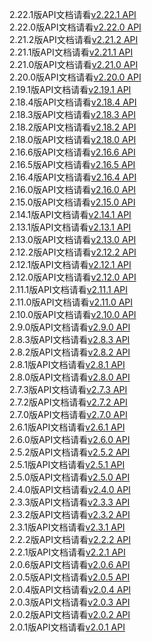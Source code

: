 2.22.1版API文档请看[v2.22.1 API](http://repo.polyv.net/android/sdk/2.22.1/api/index.html)<br/>
2.22.0版API文档请看[v2.22.0 API](http://repo.polyv.net/android/sdk/2.22.0/api/index.html)<br/>
2.21.2版API文档请看[v2.21.2 API](http://repo.polyv.net/android/sdk/2.21.2/api/index.html)<br/>
2.21.1版API文档请看[v2.21.1 API](http://repo.polyv.net/android/sdk/2.21.1/api/index.html)<br/>
2.21.0版API文档请看[v2.21.0 API](http://repo.polyv.net/android/sdk/2.21.0/api/index.html)<br/>
2.20.0版API文档请看[v2.20.0 API](http://repo.polyv.net/android/sdk/2.20.0/api/index.html)<br/>
2.19.1版API文档请看[v2.19.1 API](http://repo.polyv.net/android/sdk/2.19.1/api/index.html)<br/>
2.18.4版API文档请看[v2.18.4 API](http://repo.polyv.net/android/sdk/2.18.4/api/index.html)<br/>
2.18.3版API文档请看[v2.18.3 API](http://repo.polyv.net/android/sdk/2.18.3/api/index.html)<br/>
2.18.2版API文档请看[v2.18.2 API](http://repo.polyv.net/android/sdk/2.18.2/api/index.html)<br/>
2.18.0版API文档请看[v2.18.0 API](http://repo.polyv.net/android/sdk/2.18.0/api/index.html)<br/>
2.16.6版API文档请看[v2.16.6 API](http://repo.polyv.net/android/sdk/2.16.6/api/index.html)<br/>
2.16.5版API文档请看[v2.16.5 API](http://repo.polyv.net/android/sdk/2.16.5/api/index.html)<br/>
2.16.4版API文档请看[v2.16.4 API](http://repo.polyv.net/android/sdk/2.16.4/api/index.html)<br/>
2.16.0版API文档请看[v2.16.0 API](http://repo.polyv.net/android/sdk/2.16.0/api/index.html)<br/>
2.15.0版API文档请看[v2.15.0 API](http://repo.polyv.net/android/sdk/2.15.0/api/index.html)<br/>
2.14.1版API文档请看[v2.14.1 API](http://repo.polyv.net/android/sdk/2.14.1/api/index.html)<br/>
2.13.1版API文档请看[v2.13.1 API](http://repo.polyv.net/android/sdk/2.13.1/api/index.html)<br/>
2.13.0版API文档请看[v2.13.0 API](http://repo.polyv.net/android/sdk/2.13.0/api/index.html)<br/>
2.12.2版API文档请看[v2.12.2 API](http://repo.polyv.net/android/sdk/2.12.2/api/index.html)<br/>
2.12.1版API文档请看[v2.12.1 API](http://repo.polyv.net/android/sdk/2.12.1/api/index.html)<br/>
2.12.0版API文档请看[v2.12.0 API](http://repo.polyv.net/android/sdk/2.12.0/api/index.html)<br/>
2.11.1版API文档请看[v2.11.1 API](http://repo.polyv.net/android/sdk/2.11.1/api/index.html)<br/>
2.11.0版API文档请看[v2.11.0 API](http://repo.polyv.net/android/sdk/2.11.0/api/index.html)<br/>
2.10.0版API文档请看[v2.10.0 API](http://repo.polyv.net/android/sdk/2.10.0/api/index.html)<br/>
2.9.0版API文档请看[v2.9.0 API](http://repo.polyv.net/android/sdk/2.9.0/api/index.html)<br/>
2.8.3版API文档请看[v2.8.3 API](http://repo.polyv.net/android/sdk/2.8.3/api/index.html)<br/>
2.8.2版API文档请看[v2.8.2 API](http://repo.polyv.net/android/sdk/2.8.2/api/index.html)<br/>
2.8.1版API文档请看[v2.8.1 API](http://repo.polyv.net/android/sdk/2.8.1/api/index.html)<br/>
2.8.0版API文档请看[v2.8.0 API](http://repo.polyv.net/android/sdk/2.8.0/api/index.html)<br/>
2.7.3版API文档请看[v2.7.3 API](http://repo.polyv.net/android/sdk/2.7.3/api/index.html)<br/>
2.7.2版API文档请看[v2.7.2 API](http://repo.polyv.net/android/sdk/2.7.2/api/index.html)<br/>
2.7.0版API文档请看[v2.7.0 API](http://repo.polyv.net/android/sdk/2.7.0/api/index.html)<br/>
2.6.1版API文档请看[v2.6.1 API](http://repo.polyv.net/android/sdk/2.6.1/api/index.html)<br/>
2.6.0版API文档请看[v2.6.0 API](http://repo.polyv.net/android/sdk/2.6.0/api/index.html)<br/>
2.5.2版API文档请看[v2.5.2 API](http://repo.polyv.net/android/sdk/2.5.2/api/index.html)<br/>
2.5.1版API文档请看[v2.5.1 API](http://repo.polyv.net/android/sdk/2.5.1/api/index.html)<br/>
2.5.0版API文档请看[v2.5.0 API](http://repo.polyv.net/android/sdk/2.5.0/api/index.html)<br/>
2.4.0版API文档请看[v2.4.0 API](http://repo.polyv.net/android/sdk/2.4.0/api/index.html)<br/>
2.3.3版API文档请看[v2.3.3 API](http://repo.polyv.net/android/sdk/2.3.3/api/index.html)<br/>
2.3.2版API文档请看[v2.3.2 API](http://repo.polyv.net/android/sdk/2.3.2/api/index.html)<br/>
2.3.1版API文档请看[v2.3.1 API](http://repo.polyv.net/android/sdk/2.3.1/api/index.html)<br/>
2.2.2版API文档请看[v2.2.2 API](http://repo.polyv.net/android/sdk/2.2.2/api/index.html)<br/>
2.2.1版API文档请看[v2.2.1 API](http://repo.polyv.net/android/sdk/2.2.1/api/index.html)<br/>
2.0.6版API文档请看[v2.0.6 API](http://repo.polyv.net/android/sdk/2.0.6/api/index.html)<br/>
2.0.5版API文档请看[v2.0.5 API](http://repo.polyv.net/android/sdk/2.0.5/api/index.html)<br/>
2.0.4版API文档请看[v2.0.4 API](http://repo.polyv.net/android/sdk/2.0.4/api/index.html)<br/>
2.0.3版API文档请看[v2.0.3 API](http://repo.polyv.net/android/sdk/2.0.3/api/index.html)<br/>
2.0.2版API文档请看[v2.0.2 API](http://repo.polyv.net/android/sdk/2.0.2/api/index.html)<br/>
2.0.1版API文档请看[v2.0.1 API](http://repo.polyv.net/android/sdk/2.0.1/api/index.html)<br/>

